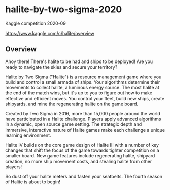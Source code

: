 # halite-by-two-sigma-2020
Kaggle competition 2020-09

https://www.kaggle.com/c/halite/overview

## Overview
Ahoy there! There's halite to be had and ships to be deployed! Are you ready to navigate the skies and secure your territory?

Halite by Two Sigma ("Halite") is a resource management game where you build and control a small armada of ships. Your algorithms determine their movements to collect halite, a luminous energy source. The most halite at the end of the match wins, but it's up to you to figure out how to make effective and efficient moves. You control your fleet, build new ships, create shipyards, and mine the regenerating halite on the game board.

Created by Two Sigma in 2016, more than 15,000 people around the world have participated in a Halite challenge. Players apply advanced algorithms in a dynamic, open source game setting. The strategic depth and immersive, interactive nature of Halite games make each challenge a unique learning environment.

Halite IV builds on the core game design of Halite III with a number of key changes that shift the focus of the game towards tighter competition on a smaller board. New game features include regenerating halite, shipyard creation, no more ship movement costs, and stealing halite from other players!

So dust off your halite meters and fasten your seatbelts. The fourth season of Halite is about to begin!
